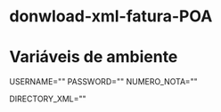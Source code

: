 # donwload-xml-fatura-POA

# Variáveis de ambiente
USERNAME=""
PASSWORD=""
NUMERO_NOTA=""

DIRECTORY_XML=""